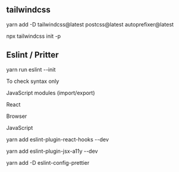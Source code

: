 ## tailwindcss

yarn add -D tailwindcss@latest postcss@latest autoprefixer@latest

npx tailwindcss init -p

## Eslint / Pritter

yarn run eslint --init

To check syntax only

JavaScript modules (import/export)

React

Browser

JavaScript

yarn add eslint-plugin-react-hooks --dev

yarn add eslint-plugin-jsx-a11y --dev

yarn add -D eslint-config-prettier
